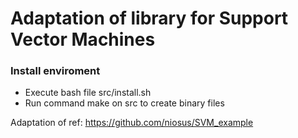 # Adaptation of library for Support Vector Machines

### Install enviroment
- Execute bash file src/install.sh 
- Run command make on src to create binary files 

Adaptation of ref: https://github.com/niosus/SVM_example
